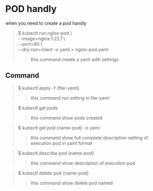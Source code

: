 # POD handly

when you need to create a pod handly 

> $ kubectl run nginx-pod \\ \
> --image=nginx:1.22.1 \\ \
> --port=80 \\ \
> --dry-run=client
> -o yaml > nginx-pod.yaml
>> this command  create a yaml with settings

## Command 

> $ kubectl apply -f {file-yaml}
>> this command run setting in file-yaml

> $ kubectl get pods
>> this command show pods created

> $ kubectl get pod {name-pod} -o yaml
>> this command show full complete description setting of execution pod in yaml format

> $ kubectl describe pod {name-pod}
>> this command show description of execution pod 

> $ kubectl delete pod {name-pod}
>> this command show delete pod named

